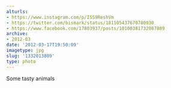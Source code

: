 ```yaml
---
alturls:
- https://www.instagram.com/p/ISS9ReshVm
- https://twitter.com/bismark/status/181105437670780930
- https://www.facebook.com/17803937/posts/10100381732087809
archive:
- 2012-03
date: '2012-03-17T19:50:09'
imagetype: jpg
slug: '1332013809'
type: photo
---
```


Some tasty animals

